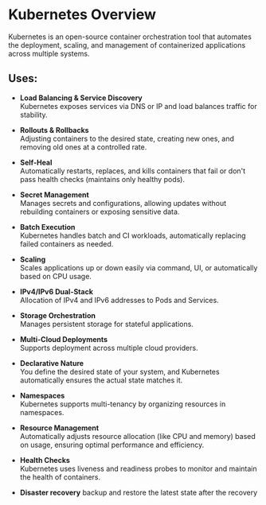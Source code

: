 # Kubernetes Overview

Kubernetes is an open-source container orchestration tool that automates the deployment, scaling, and management of containerized applications across multiple systems.

## Uses:

- **Load Balancing & Service Discovery**  
  Kubernetes exposes services via DNS or IP and load balances traffic for stability.

- **Rollouts & Rollbacks**  
  Adjusting containers to the desired state, creating new ones, and removing old ones at a controlled rate.

- **Self-Heal**  
  Automatically restarts, replaces, and kills containers that fail or don't pass health checks (maintains only healthy pods).

- **Secret Management**  
  Manages secrets and configurations, allowing updates without rebuilding containers or exposing sensitive data.

- **Batch Execution**  
  Kubernetes handles batch and CI workloads, automatically replacing failed containers as needed.

- **Scaling**  
  Scales applications up or down easily via command, UI, or automatically based on CPU usage.

- **IPv4/IPv6 Dual-Stack**  
  Allocation of IPv4 and IPv6 addresses to Pods and Services.

- **Storage Orchestration**  
  Manages persistent storage for stateful applications.

- **Multi-Cloud Deployments**  
  Supports deployment across multiple cloud providers.

- **Declarative Nature**  
  You define the desired state of your system, and Kubernetes automatically ensures the actual state matches it.

- **Namespaces**  
  Kubernetes supports multi-tenancy by organizing resources in namespaces.

- **Resource Management**  
  Automatically adjusts resource allocation (like CPU and memory) based on usage, ensuring optimal performance and efficiency.

- **Health Checks**  
  Kubernetes uses liveness and readiness probes to monitor and maintain the health of containers.

- **Disaster recovery**
  backup and restore the latest state after the recovery
